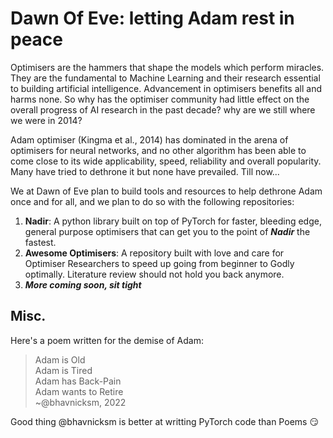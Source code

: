 # Dawn Of Eve: letting Adam rest in peace

Optimisers are the hammers that shape the models which perform miracles. They are the fundamental to Machine Learning and their research essential to building artificial intelligence. Advancement in optimisers benefits all and harms none. So why has the optimiser community had little effect on the overall progress of AI research in the past decade? why are we still where we were in 2014?

Adam optimiser (Kingma et al., 2014) has dominated in the arena of optimisers for neural networks, and no other algorithm has been able to come close to its wide applicability, speed, reliability and overall popularity. Many have tried to dethrone it but none have prevailed. Till now...

We at Dawn of Eve plan to build tools and resources to help dethrone Adam once and for all, and we plan to do so with the following repositories:

1. **Nadir**: A python library built on top of PyTorch for faster, bleeding edge, general purpose optimisers that can get you to the point of ***Nadir*** the fastest. 
2. **Awesome Optimisers**: A repository built with love and care for Optimiser Researchers to speed up going from beginner to Godly optimally. Literature review should not hold you back anymore. 
3. ***More coming soon, sit tight***

<!-- 
## Research Problems/Motivation

Most people in the NLProc community directly utilize Adam Optimizers as a design choice without going through extensive search over optimizers, simply because of its robustness out-of-the-box. While helpful in abstrating out this part of the pipeline, it might be hurting performance more than one would realise, since the type of optimizer can determine the quality of model quiet drastically. (not all optimizers are the same)

Research Problems this project is trying to tackle:

* "Where and how has Adam been utilized for large language modelling?"
    * There must be a reason why Adam is so dominant for large language modelling, and understanding that is the first step to understading the alternative options to Adam. 

* "What alternative options are there to Adam? Are they competitive?"
    * There are a number of considerations to make while choosing the optimizer for LLM training, like convergence speed, memory overload, training speed and more. For alternatives to be truely competitive, they should present significiant improvements in one or more of these factors.
    * Another important factor to understand whether Adam should be replaced for LLM training is that "can you live without the alternative?". If an alternative is insignificant in its benefit as compared to Adam, utilizing it would not make sense because of the deeprooted-ness of the Adam in the community and ease of use from being readily available in frameworks.

* "I see the claims of the alternatives but how well do they actually perform in practice?"
    * Without extensive experimentation and emperical (hard and cold) evidence to back the claims of improvement over Adam, nothing really matters. That's the beauty of the research community based on peer-review. 
    * Tragically, one of the reasons why most of the recent work on convex optimisation has not made it to the industry (at least for LLMing) is the lack of proper testing on language modelling objectives, used with transformer-like models. Most papers, if at all, test LLMing on LSTMs, which learn differently than Transformers and might have different results. 
 -->

<!-- ## Citation -->




<!-- 
If you wish to cite this work, please use the following bibtex:
```bibtex
``` -->

<!-- For a list of citations regarding the papers used to make this repository, please refer to [citations.md](citations.md). If any citation is missing please inform the repository maintainer to get it included.  -->

## Misc.

Here's a poem written for the demise of Adam:
> Adam is Old  
> Adam is Tired  
> Adam has Back-Pain  
> Adam wants to Retire  
>                       ~@bhavnicksm, 2022

Good thing @bhavnicksm is better at writting PyTorch code than Poems :smirk:

